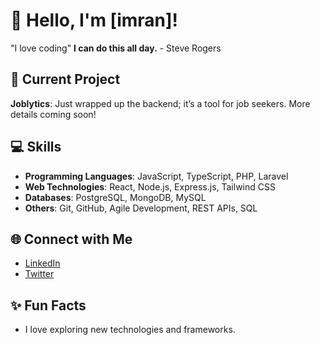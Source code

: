 # 👋 Hello, I'm [imran]!
"I love coding"
**I can do this all day.** - Steve Rogers

## 🚀 Current Project
**Joblytics**: Just wrapped up the backend; it’s a tool for job seekers. More details coming soon!

## 💻 Skills
- **Programming Languages**: JavaScript, TypeScript, PHP, Laravel
- **Web Technologies**: React, Node.js, Express.js, Tailwind CSS
- **Databases**: PostgreSQL, MongoDB, MySQL
- **Others**: Git, GitHub, Agile Development, REST APIs, SQL

## 🌐 Connect with Me
- [LinkedIn]([your-linkedin-url](https://www.linkedin.com/in/imran-nazir-ansari-414a141b2/))
- [Twitter]([your-twitter-url](https://x.com/im__imu))

## ✨ Fun Facts
- I love exploring new technologies and frameworks.

